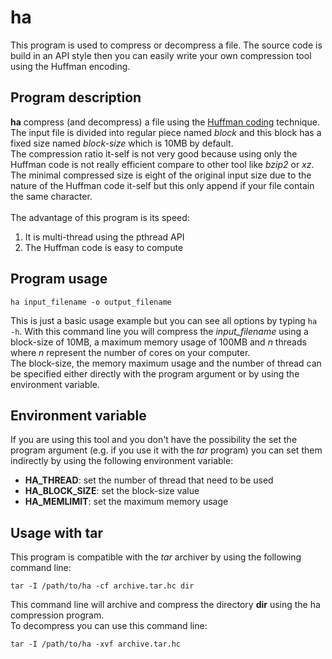 ha
==

This program is used to compress or decompress a file. The source code is build in an API style then you can easily write your own compression tool using the Huffman encoding.

Program description
---------------------------

**ha** compress (and decompress) a file using the [Huffman coding](http://en.wikipedia.org/wiki/Huffman_coding) technique. The input file is divided into regular piece named *block* and this block has a fixed size named *block-size* which is 10MB by default.<br>
The compression ratio it-self is not very good because using only the Huffman code is not really efficient compare to other tool like *bzip2* or *xz*. The minimal compressed size is eight of the original input size due to the nature of the Huffman code it-self but this only append if your file contain the same character.<br>
<br>
The advantage of this program is its speed:

 1. It is multi-thread using the pthread API
 2. The Huffman code is easy to compute

Program usage
-------------------

    ha input_filename -o output_filename

This is just a basic usage example but you can see all options by typing `ha -h`. With this command line you will compress the *input_filename* using a block-size of 10MB, a maximum memory usage of 100MB and *n* threads where *n* represent the number of cores on your computer.<br>
The block-size, the memory maximum usage and the number of thread can be specified either directly with the program argument or by using the environment variable.

Environment variable
----------------------------

If you are using this tool and you don't have the possibility the set the program argument (e.g. if you use it with the *tar* program) you can set them indirectly by using the following environment variable:

 - **HA_THREAD**: set the number of thread that need to be used
 - **HA_BLOCK_SIZE**: set the block-size value
 - **HA_MEMLIMIT**: set the maximum memory usage

Usage with tar
-------------------

This program is compatible with the *tar* archiver by using the following command line:

    tar -I /path/to/ha -cf archive.tar.hc dir
This command line will archive and compress the directory **dir** using the ha compression program.<br>
To decompress you can use this command line:

    tar -I /path/to/ha -xvf archive.tar.hc

